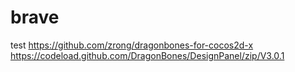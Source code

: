 # brave
test
https://github.com/zrong/dragonbones-for-cocos2d-x
https://codeload.github.com/DragonBones/DesignPanel/zip/V3.0.1
